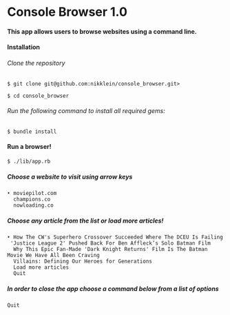 # Console Browser 1.0

#### This app allows users to browse websites using a command line.

#### Installation

###### Clone the repository
```
$ git clone git@github.com:nikklein/console_browser.git>

$ cd console_browser
```
###### Run the following command to install all required gems:
```
$ bundle install
```
#### Run a browser!
```
$ ./lib/app.rb
```
##### Choose a website to visit using arrow keys
```
‣ moviepilot.com
  champions.co
  nowloading.co
```
##### Choose any article from the list or load more articles!
 ```
 ‣ How The CW's Superhero Crossover Succeeded Where The DCEU Is Failing
  'Justice League 2' Pushed Back For Ben Affleck’s Solo Batman Film
   Why This Epic Fan-Made 'Dark Knight Returns' Film Is The Batman Movie We Have All Been Craving
   Villains: Defining Our Heroes for Generations
   Load more articles
   Quit
  ```
##### In order to close the app choose a command below from a list of options
 ```
 Quit
 ```
